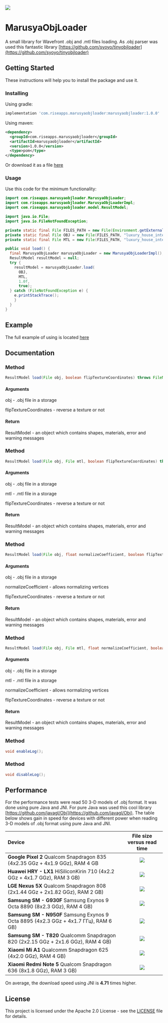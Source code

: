 ![](logo.jpg)

# MarusyaObjLoader

A small library for Wavefront .obj and .mtl files loading. As .obj parser was used this fantastic library [https://github.com/syoyo/tinyobjloader](https://github.com/syoyo/tinyobjloader) 

## Getting Started

These instructions will help you to install the package and use it.

### Installing

Using gradle:

```gradle
implementation 'com.riseapps.marusyaobjloader:marusyaobjloader:1.0.0'
```

Using maven:
```xml
<dependency>
  <groupId>com.riseapps.marusyaobjloader</groupId>
  <artifactId>marusyaobjloader</artifactId>
  <version>1.0.0</version>
  <type>pom</type>
</dependency>
```

Or download it as a file [here](https://github.com/dmitryusikriseapps/MarusyaObjLoader/releases)

### Usage

Use this code for the minimum functionality: 
```java
import com.riseapps.marusyaobjloader.MarusyaObjLoader;
import com.riseapps.marusyaobjloader.MarusyaObjLoaderImpl;
import com.riseapps.marusyaobjloader.model.ResultModel;

import java.io.File;
import java.io.FileNotFoundException;

private static final File FILES_PATH = new File(Environment.getExternalStorageDirectory(), "jni_test");
private static final File OBJ = new File(FILES_PATH, "luxury_house_interior.obj");
private static final File MTL = new File(FILES_PATH, "luxury_house_interior.mtl");

public void load() {
  final MarusyaObjLoader marusyaObjLoader = new MarusyaObjLoaderImpl();
  ResultModel resultModel = null;
  try {
    resultModel = marusyaObjLoader.load(
      OBJ,
      MTL,
      1.0f,
      true);
  } catch (FileNotFoundException e) {
    e.printStackTrace();
    }
  }
}
```

## Example

The full example of using is located [here](https://github.com/dmitryusikriseapps/MarusyaObjLoader/tree/master/app/src/main/java/com/riseapps/objloaderjni)

## Documentation

### Method

```java
ResultModel load(File obj, boolean flipTextureCoordinates) throws FileNotFoundException;
```

#### Arguments

obj - .obj file in a storage

flipTextureCoordinates - reverse a texture or not

#### Return

ResultModel - an object which contains shapes, materials, error and warning messages

### Method

```java
ResultModel load(File obj, File mtl, boolean flipTextureCoordinates) throws FileNotFoundException;
```

#### Arguments

obj - .obj file in a storage

mtl - .mtl file in a storage

flipTextureCoordinates - reverse a texture or not

#### Return

ResultModel - an object which contains shapes, materials, error and warning messages

### Method

```java
ResultModel load(File obj, float normalizeCoefficient, boolean flipTextureCoordinates) throws FileNotFoundException;
```

#### Arguments

obj - .obj file in a storage

normalizeCoefficient - allows normalizing vertices

flipTextureCoordinates - reverse a texture or not

#### Return

ResultModel - an object which contains shapes, materials, error and warning messages

### Method

```java
ResultModel load(File obj, File mtl, float normalizeCoefficient, boolean flipTextureCoordinates) throws FileNotFoundException;
```

#### Arguments

obj - .obj file in a storage

mtl - .mtl file in a storage

normalizeCoefficient - allows normalizing vertices

flipTextureCoordinates - reverse a texture or not

#### Return

ResultModel - an object which contains shapes, materials, error and warning messages

### Method

```java
void enableLog();
```

### Method

```java
void disableLog();
```

## Performance

For the performance tests were read 50 3-D models of .obj format. It was done using pure Java and JNI. For pure Java was used this cool library [https://github.com/javagl/Obj](https://github.com/javagl/Obj). The table below shows gain in speed for devices with different power when reading 3-D models of .obj format using pure Java and JNI.

| Device  | File size versus read time |
| :--- | :---: |
| **Google Pixel 2**  Qualcom Snapdragon 835 (4x2.35 GGz + 4x1.9 GGz), RAM 4 GB | ![](charts/google%20pixel%202.png)|
| **Huawei HRY - LX1** HiSiliconKirin 710 (4x2.2 GGz + 4x1.7 GGz), RAM 3 GB) | ![](charts/huawei%20hry-lx1.png) |
| **LGE Nexus 5X** Qualcom Snapdragon 808 (2x1.44 GGz + 2x1.82 GGz), RAM 2 GB) | ![](charts/lge%20nexus%205x.png) |
| **Samsung SM - G930F** Samsung Exynos 9 Octa 8890 (8x2.3 GGz), RAM 4 GB) | ![](charts/samsung%20sm-g930f.png) |
| **Samsung SM - N950F** Samsung Exynos 9 Octa 8895 (4x2.3 GGz + 4x1.7 ГГц), RAM 6 GB) | ![](charts/samsung%20sm-n950f.png) |
| **Samsung SM - T820** Qualcomm Snapdragon 820 (2x2.15 GGz + 2x1.6 GGz), RAM 4 GB) | ![](charts/samsung%20sm-t820.png) |
| **Xiaomi Mi A1** Qualcomm Snapdragon 625 (4x2.0 GGz), RAM 4 GB) | ![](charts/xiaomi%20mi%20a1.png) |
| **Xiaomi Redmi Note 5** Qualcom Snapdragon 636 (8x1.8 GGz), RAM 3 GB) | ![](charts/xioami%20redmi%20note%205.png) |

On average, the download speed using JNI is **4.71** times higher.

## License

This project is licensed under the Apache 2.0 License - see the [LICENSE](LICENSE) file for details.
